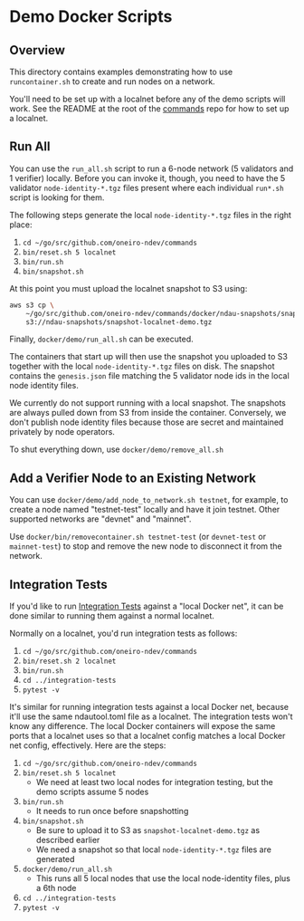 # Demo Docker Scripts

## Overview

This directory contains examples demonstrating how to use `runcontainer.sh` to create and run nodes on a network.

You'll need to be set up with a localnet before any of the demo scripts will work.  See the README at the root of the [commands](https://github.com/oneiro-ndev/commands) repo for how to set up a localnet.

## Run All

You can use the `run_all.sh` script to run a 6-node network (5 validators and 1 verifier) locally.  Before you can invoke it, though, you need to have the 5 validator `node-identity-*.tgz` files present where each individual `run*.sh` script is looking for them.

The following steps generate the local `node-identity-*.tgz` files in the right place:

1. `cd ~/go/src/github.com/oneiro-ndev/commands`
1. `bin/reset.sh 5 localnet`
1. `bin/run.sh`
1. `bin/snapshot.sh`

At this point you must upload the localnet snapshot to S3 using:

```sh
aws s3 cp \
    ~/go/src/github.com/oneiro-ndev/commands/docker/ndau-snapshots/snapshot-localnet-1.tgz \
    s3://ndau-snapshots/snapshot-localnet-demo.tgz
```

Finally, `docker/demo/run_all.sh` can be executed.

The containers that start up will then use the snapshot you uploaded to S3 together with the local `node-identity-*.tgz` files on disk.  The snapshot contains the `genesis.json` file matching the 5 validator node ids in the local node identity files.

We currently do not support running with a local snapshot.  The snapshots are always pulled down from S3 from inside the container.  Conversely, we don't publish node identity files because those are secret and maintained privately by node operators.

To shut everything down, use `docker/demo/remove_all.sh`

## Add a Verifier Node to an Existing Network

You can use `docker/demo/add_node_to_network.sh testnet`, for example, to create a node named "testnet-test" locally and have it join testnet.  Other supported networks are "devnet" and "mainnet".

Use `docker/bin/removecontainer.sh testnet-test` (or `devnet-test` or `mainnet-test`) to stop and remove the new node to disconnect it from the network.

## Integration Tests

If you'd like to run [Integration Tests](https://github.com/oneiro-ndev/integration-tests) against a "local Docker net", it can be done similar to running them against a normal localnet.

Normally on a localnet, you'd run integration tests as follows:

1. `cd ~/go/src/github.com/oneiro-ndev/commands`
1. `bin/reset.sh 2 localnet`
1. `bin/run.sh`
1. `cd ../integration-tests`
1. `pytest -v`

It's similar for running integration tests against a local Docker net, because it'll use the same ndautool.toml file as a localnet.  The integration tests won't know any difference.  The local Docker containers will expose the same ports that a localnet uses so that a localnet config matches a local Docker net config, effectively.  Here are the steps:

1. `cd ~/go/src/github.com/oneiro-ndev/commands`
1. `bin/reset.sh 5 localnet`
    - We need at least two local nodes for integration testing, but the demo scripts assume 5 nodes
1. `bin/run.sh`
    - It needs to run once before snapshotting
1. `bin/snapshot.sh`
    - Be sure to upload it to S3 as `snapshot-localnet-demo.tgz` as described earlier
    - We need a snapshot so that local `node-identity-*.tgz` files are generated
1. `docker/demo/run_all.sh`
    - This runs all 5 local nodes that use the local node-identity files, plus a 6th node
1. `cd ../integration-tests`
1. `pytest -v`
